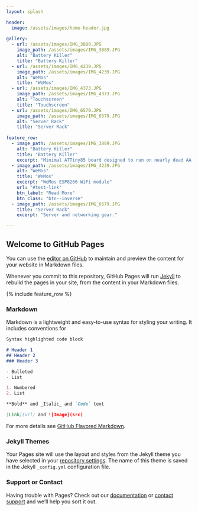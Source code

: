 ```yaml
---
layout: splash

header:
  image: /assets/images/home-header.jpg
  
gallery:
  - url: /assets/images/IMG_3889.JPG
    image_path: /assets/images/IMG_3889.JPG
    alt: "Battery Killer"
    title: "Battery Killer"
  - url: /assets/images/IMG_4239.JPG
    image_path: /assets/images/IMG_4239.JPG
    alt: "WeMos"
    title: "WeMos"
  - url: /assets/images/IMG_4373.JPG
    image_path: /assets/images/IMG_4373.JPG
    alt: "Touchscreen"
    title: "Touchscreen"
  - url: /assets/images/IMG_6579.JPG
    image_path: /assets/images/IMG_6579.JPG
    alt: "Server Rack"
    title: "Server Rack"
    
feature_row:
  - image_path: /assets/images/IMG_3889.JPG
    alt: "Battery Killer"
    title: "Battery Killer"
    excerpt: "Minimal ATTiny85 board designed to run on nearly dead AA cells."
  - image_path: /assets/images/IMG_4239.JPG
    alt: "WeMos"
    title: "WeMos"
    excerpt: "WeMos ESP8266 WiFi module"
    url: "#test-link"
    btn_label: "Read More"
    btn_class: "btn--inverse"
  - image_path: /assets/images/IMG_6579.JPG
    title: "Server Rack"
    excerpt: "Server and networking gear."

---
```

## Welcome to GitHub Pages

You can use the [editor on GitHub](https://github.com/alundeby/alundeby.github.io/edit/master/index.md) to maintain and preview the content for your website in Markdown files.

Whenever you commit to this repository, GitHub Pages will run [Jekyll](https://jekyllrb.com/) to rebuild the pages in your site, from the content in your Markdown files.

{% include feature_row %}


### Markdown

Markdown is a lightweight and easy-to-use syntax for styling your writing. It includes conventions for

```markdown
Syntax highlighted code block

# Header 1
## Header 2
### Header 3

- Bulleted
- List

1. Numbered
2. List

**Bold** and _Italic_ and `Code` text

[Link](url) and ![Image](src)
```

For more details see [GitHub Flavored Markdown](https://guides.github.com/features/mastering-markdown/).

### Jekyll Themes

Your Pages site will use the layout and styles from the Jekyll theme you have selected in your [repository settings](https://github.com/alundeby/alundeby.github.io/settings). The name of this theme is saved in the Jekyll `_config.yml` configuration file.

### Support or Contact

Having trouble with Pages? Check out our [documentation](https://help.github.com/categories/github-pages-basics/) or [contact support](https://github.com/contact) and we’ll help you sort it out.
